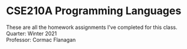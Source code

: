 # CSE210A Programming Languages

These are all the homework assignments I've completed for this class.\
Quarter: Winter 2021\
Professor: Cormac Flanagan

